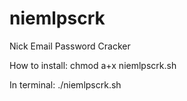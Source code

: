 # niemlpscrk
Nick Email Password Cracker

How to install:
chmod a+x niemlpscrk.sh

In terminal:
./niemlpscrk.sh
